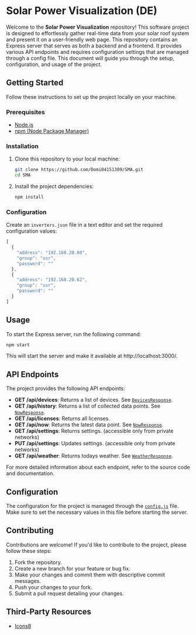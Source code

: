 # Solar Power Visualization (DE)

Welcome to the **Solar Power Visualization** repository!
This software project is designed to effortlessly gather real-time data from
your solar roof system and present it on a user-friendly web page.
This repository contains an Express server that serves as both a backend and a
frontend. It provides various API endpoints and requires configuration settings
that are managed through a config file. This document will guide you through the
setup, configuration, and usage of the project.

## Getting Started

Follow these instructions to set up the project locally on your machine.

### Prerequisites

- [Node.js](https://nodejs.org/en/download)
- [npm (Node Package Manager)](https://nodejs.org/en/download)

### Installation

1. Clone this repository to your local machine:

   ```bash
   git clone https://github.com/Domi04151309/SMA.git
   cd SMA
   ```

2. Install the project dependencies:

   ```bash
   npm install
   ```

### Configuration

Create an `inverters.json` file in a text editor and set the required
configuration values:

```javascript
[
  {
    "address": "192.168.20.60",
    "group": "usr",
    "password": ""
  },
  {
    "address": "192.168.20.62",
    "group": "usr",
    "password": ""
  }
]
```

## Usage

To start the Express server, run the following command:

```bash
npm start
```

This will start the server and make it available at http://localhost:3000/.

## API Endpoints

The project provides the following API endpoints:

- **GET /api/devices**: Returns a list of devices. See
  [`DevicesResponse`](https://domi04151309.github.io/SMA/interfaces/types.DevicesResponse.html).
- **GET /api/history**: Returns a list of collected data points. See
  [`NowResponse`](https://domi04151309.github.io/SMA/interfaces/types.NowResponse.html).
- **GET /api/licenses**: Returns all licenses.
- **GET /api/now**: Returns the latest data point. See
  [`NowResponse`](https://domi04151309.github.io/SMA/interfaces/types.NowResponse.html).
- **GET /api/settings**: Returns settings. (accessible only from private networks)
- **PUT /api/settings**: Updates settings. (accessible only from private networks)
- **GET /api/weather**: Returns todays weather. See
  [`WeatherResponse`](https://domi04151309.github.io/SMA/interfaces/types.WeatherResponse.html).

For more detailed information about each endpoint, refer to the source code and documentation.

## Configuration

The configuration for the project is managed through the
[`config.js`](https://github.com/Domi04151309/SMA/blob/main/src/config.js) file.
Make sure to set the necessary values in this file before starting the server.

## Contributing

Contributions are welcome! If you'd like to contribute to the project, please
follow these steps:

1. Fork the repository.
2. Create a new branch for your feature or bug fix.
3. Make your changes and commit them with descriptive commit messages.
4. Push your changes to your fork.
5. Submit a pull request detailing your changes.

## Third-Party Resources
- [Icons8](https://icons8.com/)
